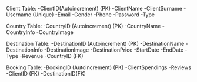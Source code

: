 Client Table:
    -ClientID(Autoincrement) (PK)
    -ClientName
    -ClientSurname
    -Username (Unique)
    -Email
    -Gender
    -Phone
    -Password
    -Type
    

Country Table:
    -CountryID (Autoincrement) (PK)
    -CountryName
    -CountryInfo
    -CountryImage

Destination Table:
    -DestinationID (Autoincrement) (PK)
    -DestinationName
    -DestinationInfo
    -DestinationImage
    -DestinationPrice
    -StartDate
    -EndDate
    -Type
    -Revenue
    -CountryID (FK)


Booking Table:
    -BookingID (Autoincrement) (PK)
    -ClientSpendings 
    -Reviews
    -ClientID (FK)
    -DestinationID(FK)
  
    

    